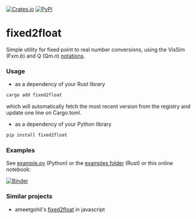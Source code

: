 [![Crates.io](https://img.shields.io/crates/v/fixed2float)](https://crates.io/crates/fixed2float)
[![PyPI](https://img.shields.io/pypi/v/fixed2float)](https://pypi.org/project/fixed2float/)

# fixed2float

Simple utility for fixed point to real number conversions, using the VisSim (Fx*m.b*) and Q (Q*m.n*) [notations](https://en.wikipedia.org/wiki/Fixed-point_arithmetic#Notations).

### Usage

- as a dependency of your Rust library

```sh
cargo add fixed2float
```

which will automatically fetch the most recent version from the registry and update one line on Cargo.toml.

- as a dependency of your Python library

```sh
pip install fixed2float
```


### Examples

See [example.py](https://github.com/urbanij/fixed2float/blob/main/py-fixed2float/examples/example.py) (Python) or the [examples folder](https://github.com/urbanij/fixed2float/tree/main/examples) (Rust) or this online notebook:

[![Binder](https://mybinder.org/badge_logo.svg)](https://mybinder.org/v2/gh/urbanij/fixed2float/HEAD?labpath=py-fixed2float%2Fexamples%2Fnotebook.ipynb)

<!-- ### Screencast -->

<!-- [![asciicast](https://asciinema.org/a/463661.svg)](https://asciinema.org/a/463661) -->


### Similar projects

- ameetgohil's [fixed2float](https://www.npmjs.com/package/fixed2float) in javascript
